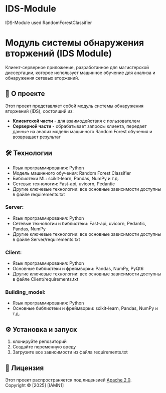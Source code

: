 # IDS-Module
IDS-Module used RandomForestClassifier

# Модуль системы обнаружения вторжений (IDS Module)

Клиент-серверное приложение, разработанное для магистерской диссертации, которое использует машинное обучение для анализа и обнаружения сетевых вторжений.

## 📌 О проекте

Этот проект представляет собой модуль системы обнаружения вторжений (IDS), состоящий из:
- **Клиентской части** - для взаимодействия с пользователем
- **Серверной части** - обрабатывает запросы клиента, передает данные на анализ модели машинного Random Forest обучения и возвращает результат

## 🛠 Технологии
- Язык программирования: Python
- Модель машинного обучения: Random Forest Classifier
- Библиотеки ML: scikit-learn, Pandas, NumPy и т.д.
- Сетевые технологии: Fast-api, uvicorn, Pedantic
- Другие ключевые технологии: все основные зависимости доступны в файле requirements.txt

### Server:
- Язык программирования: Python
- Сетевые технологии и библиотеки: Fast-api, uvicorn, Pedantic, Pandas, NumPy
- Другие ключевые технологии: все основные зависимости доступны в файле Server/requirements.txt

### Client:
- Язык программирования: Python
- Основные библиотеки и фреймворки: Pandas, NumPy, PyQt6
- Другие ключевые технологии: все основные зависимости доступны в файле Client/requirements.txt

### Building_model:
- Язык программирования: Python
- Основные библиотеки и фреймворки: scikit-learn, Pandas, NumPy и т.д.

## ⚙️ Установка и запуск
1. клонируйте репозиторий
2. Создайте переменную вреду
3. Загрузите все зависимости из файла requirements.txt

## 📜 Лицензия
Этот проект распространяется под лицензией [Apache 2.0](LICENSE).  
Copyright © [2025] [IAMN1]

